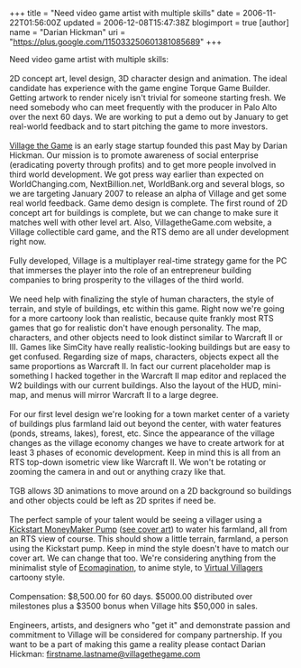 +++
title = "Need video game artist with multiple skills"
date = 2006-11-22T01:56:00Z
updated = 2006-12-08T15:47:38Z
blogimport = true 
[author]
	name = "Darian Hickman"
	uri = "https://plus.google.com/115033250601381085689"
+++

Need video game artist with multiple skills:<br /><br />2D concept art, level design, 3D character design and animation. The ideal candidate has experience with the game engine Torque Game Builder. Getting artwork to render nicely isn't trivial for someone starting fresh. We need somebody who can meet frequently with the producer in Palo Alto over the next 60 days. We are working to put a demo out by January to get real-world feedback and to start pitching the game to more investors.<br /><br /><a href="http://villagethegame.com/">Village the Game</a> is an early stage startup founded this past May by Darian Hickman. Our mission is to promote awareness of social enterprise (eradicating poverty through profits) and to get more people involved in third world development. We got press way earlier than expected on WorldChanging.com, NextBillion.net, WorldBank.org and several blogs, so we are targeting January 2007 to release an alpha of Village and get some real world feedback. Game demo design is complete. The first round of 2D concept art for buildings is complete, but we can change to make sure it matches well with other level art. Also, VillagetheGame.com website, a Village collectible card game, and the RTS demo are all under development right now.<br /><br />Fully developed, Village is a multiplayer real-time strategy game for the PC that immerses the player into the role of an entrepreneur building companies to bring prosperity to the villages of the third world.<br /><br />We need help with finalizing the style of human characters, the style of terrain, and style of buildings, etc within this game. Right now we're going for a more cartoony look than realistic, because quite frankly most RTS games that go for realistic don't have enough personality. The map, characters, and other objects need to look distinct similar to Warcraft II or III. Games like SimCity have really realistic-looking buildings but are easy to get confused. Regarding size of maps, characters, objects expect all the same proportions as Warcraft II. In fact our current placeholder map is something I hacked together in the Warcraft II map editor and replaced the W2 buildings with our current buildings. Also the layout of the HUD, mini-map, and menus will mirror Warcraft II to a large degree.<br /><br />For our first level design we're looking for a town market center of a variety of buildings plus farmland laid out beyond the center, with water features (ponds, streams, lakes), forest, etc. Since the appearance of the village changes as the village economy changes we have to create artwork for at least 3 phases of economic development. Keep in mind this is all from an RTS top-down isometric view like Warcraft II. We won't be rotating or zooming the camera in and out or anything crazy like that.<br /><br />TGB allows 3D animations to move around on a 2D background so buildings and other objects could be left as 2D sprites if need be.<br /><br />The perfect sample of your talent would be seeing a villager using a <a href="http://kickstart.org/tech/pumps/">Kickstart MoneyMaker Pump</a> (<a href="http://www.villagethegame.com/uploaded_images/lineworkshading.jpg">see cover art</a>) to water his farmland, all from an RTS view of course. This should show a little terrain, farmland, a person using the Kickstart pump. Keep in mind the style doesn't have to match our cover art. We can change that too. We're considering anything from the minimalist style of <a href="http://ge.com/ecomagination">Ecomagination</a>, to anime style, to <a href="http://images.apple.com/downloads/macosx/games/simulation_and_sports/images/virtualvillagersanewhome_20060724182443.jpg">Virtual Villagers</a> cartoony style.<br /><br />Compensation: $8,500.00 for 60 days. $5000.00 distributed over milestones plus a $3500 bonus when Village hits $50,000 in sales.<br /><br />Engineers, artists, and designers who "get it" and demonstrate passion and commitment to Village will be considered for company partnership. If you want to be a part of making this game a reality please contact Darian Hickman: firstname.lastname@villagethegame.com
